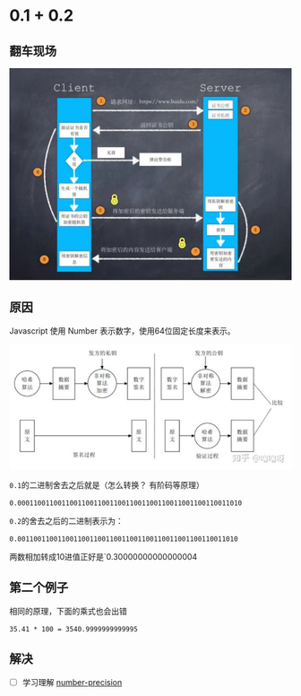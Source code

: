 # 0.1 + 0.2

## 翻车现场

![](../../.gitbook/assets/image%20%28191%29.png)

## 原因

Javascript 使用 Number 表示数字，使用64位固定长度来表示。

![](../../.gitbook/assets/image%20%28170%29.png)

`0.1`的二进制舍去之后就是（怎么转换？ 有阶码等原理）

```text
0.00011001100110011001100110011001100110011001100110011010
```

`0.2`的舍去之后的二进制表示为：

```text
0.0011001100110011001100110011001100110011001100110011010
```

两数相加转成10进值正好是\`0.30000000000000004

## 第二个例子

相同的原理，下面的乘式也会出错

```text
35.41 * 100 = 3540.9999999999995
```

## 解决

* [ ] 学习理解 [number-precision](https://github.com/nefe/number-precision)



